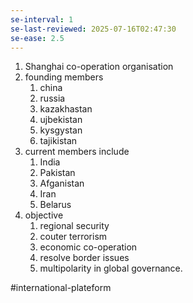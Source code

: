 ```yaml
---
se-interval: 1
se-last-reviewed: 2025-07-16T02:47:30
se-ease: 2.5
---
```

1. Shanghai co-operation organisation
2. founding members 
	1. china
	2. russia
	3. kazakhastan
	4. ujbekistan
	5. kysgystan
	6. tajikistan
3. current members include
	1. India
	2. Pakistan
	3. Afganistan
	4. Iran
	5. Belarus
4. objective
	1. regional security
	2. couter terrorism
	3. economic co-operation
	4. resolve border issues
	5. multipolarity in global governance.


#international-plateform
